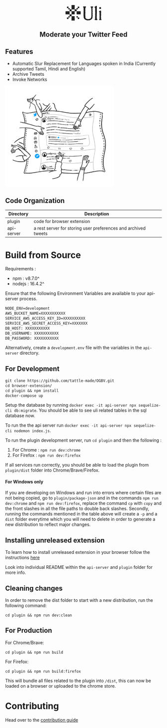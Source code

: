 <p align="center">
	<a href="http://uli.tatle.co.in"><img src="docs/assets/uli-logo.png" alt="Uli Logo" width="116"></a>
	<br>
	<h2 align="center">Moderate your Twitter Feed</h2>
</p>

## Features

- Automatic Slur Replacement for Languages spoken in India (Currently supported Tamil, Hindi and English)
- Archive Tweets
- Invoke Networks

<p align="left">
	<img src="docs/assets/hero-illustrations.gif" width="350"/>
</p>

## Code Organization

| Directory  | Description                                                    |
| ---------- | -------------------------------------------------------------- |
| plugin     | code for browser extension                                     |
| api-server | a rest server for storing user preferences and archived tweets |

# Build from Source

Requirements :

- npm : v8.7.0^
- nodejs : 16.4.2^

Ensure that the following Environment Variables are available to your api-server process.

```
NODE_ENV=development
AWS_BUCKET_NAME=XXXXXXXXXXX
SERVICE_AWS_ACCESS_KEY_ID=XXXXXXXXXX
SERVICE_AWS_SECRET_ACCESS_KEY=XXXXXXX
DB_HOST: XXXXXXXXXXX
DB_USERNAME: XXXXXXXXXXX
DB_PASSWORD: XXXXXXXXXXX
```

Alternatively, create a `development.env` file with the variables in the `api-server` directory.

## For Development

```
git clone https://github.com/tattle-made/OGBV.git
cd browser-extension/
cd plugin && npm install
docker-compose up
```

Setup the database by running `docker exec -it api-server npx sequelize-cli db:migrate`. You should be able to see uli related tables in the sql database now.

To run the the api server run `docker exec -it api-server npx sequelize-cli nodemon index.js`.

To run the plugin development server, run `cd plugin` and then the following :

1. For Chrome : `npm run dev:chrome`
2. For Firefox : `npm run dev:firefox`

If all services run correctly, you should be able to load the plugin from `plugin/dist` folder into Chrome/Brave/Firefox.

#### For Windows only

If you are developing on Windows and run into errors where certain files are not being copied, go to `plugin/package-json` and in the commands `npm run dev:chrome` and `npm run dev:firefox`, replace the command `cp` with `copy` and the front slashes in all the file paths to double back slashes. Secondly, running the commands mentioned in the table above will create a `-p` and a `dist` folder everytime which you will need to delete in order to generate a new distribution to reflect major changes.

## Installing unreleased extension

To learn how to install unreleased extension in your browser follow the instructions [here](https://webkul.com/blog/how-to-install-the-unpacked-extension-in-chrome/)

Look into individual README within the `api-server` and `plugin` folder for more info.

## Cleaning changes

In order to remove the dist folder to start with a new distribution, run the following command:

```
cd plugin && npm run dev:clean
```

## For Production

For Chrome/Brave:

```
cd plugin && npm run build
```

For Firefox:

```
cd plugin && npm run build:firefox
```

This will bundle all files related to the plugin into `/dist`, this can now be loaded on a browser or uploaded to the chrome store.

# Contributing

Head over to the [contribution guide](CONTRIBUTING.md)
